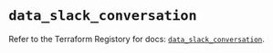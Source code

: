 # `data_slack_conversation`

Refer to the Terraform Registory for docs: [`data_slack_conversation`](https://www.terraform.io/docs/providers/slack/d/conversation).
